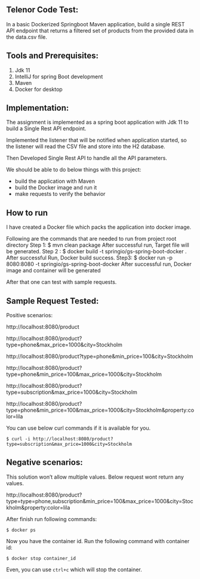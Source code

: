 ## Telenor Code Test:
In a basic Dockerized Springboot Maven application, build a single REST API endpoint that returns a filtered set of products from the provided data in the data.csv file.
## Tools and Prerequisites:
1.	Jdk 11
2.	IntelliJ for spring Boot development
3.	Maven
4.	Docker for desktop
## Implementation:
The assignment is implemented as a spring boot application with Jdk 11 to build a Single Rest API endpoint.

Implemented the listener that will be notified when application started, so the listener will read the CSV file and store into the H2 database. 

Then Developed Single Rest API to handle all the API parameters. 

We should be able to do below things with this project:
- build the application with Maven
- build the Docker image and run it
- make requests to verify the behavior

## How to run

I have created a Docker file which packs the application into docker image.

Following are the commands that are needed to run from project root directory
Step 1:
    $ mvn clean package
After successful run, Target file will be generated.
Step 2 :
    $ docker build -t springio/gs-spring-boot-docker .
After successful Run, Docker build success.
Step3:
    $ docker run -p 8080:8080 -t springio/gs-spring-boot-docker
After successful run, Docker image and container will be generated
    
After that one can test with sample requests.

## Sample Request Tested:

Positive scenarios:

http://localhost:8080/product
 

http://localhost:8080/product?type=phone&max_price=1000&city=Stockholm

http://localhost:8080/product?type=phone&min_price=100&city=Stockholm


http://localhost:8080/product?type=phone&min_price=100&max_price=1000&city=Stockholm

http://localhost:8080/product?type=subscription&max_price=1000&city=Stockholm

http://localhost:8080/product?type=phone&min_price=100&max_price=1000&city=Stockholm&property:color=lila

You can use below curl commands if it is available for you.
    
    $ curl -i http://localhost:8080/product?type=subscription&max_price=1000&city=Stockholm


## Negative scenarios:

This solution won’t allow multiple values. Below request wont return any values.

http://localhost:8080/product?type=type=phone,subscription&min_price=100&max_price=1000&city=Stockholm&property:color=lila



After finish run following commands:
    
    $ docker ps
   
Now you have the container id. Run the following command with container id:
   
    $ docker stop container_id
    
Even, you can use `ctrl+c` which will stop the container. 
